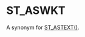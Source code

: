 # ST_ASWKT

A synonym for [ST_ASTEXT()](/sql-statements-structure/geographic-geometric-features/wkt/st_astext/).